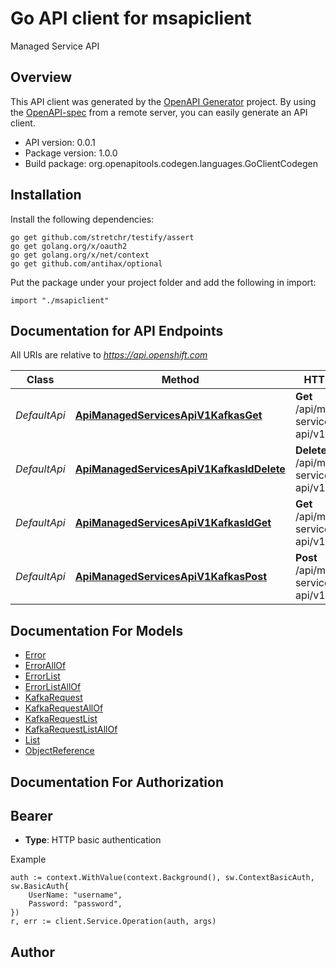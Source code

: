 # Go API client for msapiclient

Managed Service API

## Overview
This API client was generated by the [OpenAPI Generator](https://openapi-generator.tech) project.  By using the [OpenAPI-spec](https://www.openapis.org/) from a remote server, you can easily generate an API client.

- API version: 0.0.1
- Package version: 1.0.0
- Build package: org.openapitools.codegen.languages.GoClientCodegen

## Installation

Install the following dependencies:

```shell
go get github.com/stretchr/testify/assert
go get golang.org/x/oauth2
go get golang.org/x/net/context
go get github.com/antihax/optional
```

Put the package under your project folder and add the following in import:

```golang
import "./msapiclient"
```

## Documentation for API Endpoints

All URIs are relative to *https://api.openshift.com*

Class | Method | HTTP request | Description
------------ | ------------- | ------------- | -------------
*DefaultApi* | [**ApiManagedServicesApiV1KafkasGet**](docs/DefaultApi.md#apimanagedservicesapiv1kafkasget) | **Get** /api/managed-services-api/v1/kafkas | Returns a list of Kafka requests
*DefaultApi* | [**ApiManagedServicesApiV1KafkasIdDelete**](docs/DefaultApi.md#apimanagedservicesapiv1kafkasiddelete) | **Delete** /api/managed-services-api/v1/kafkas/{id} | Delete a kafka request by id
*DefaultApi* | [**ApiManagedServicesApiV1KafkasIdGet**](docs/DefaultApi.md#apimanagedservicesapiv1kafkasidget) | **Get** /api/managed-services-api/v1/kafkas/{id} | Get a kafka request by id
*DefaultApi* | [**ApiManagedServicesApiV1KafkasPost**](docs/DefaultApi.md#apimanagedservicesapiv1kafkaspost) | **Post** /api/managed-services-api/v1/kafkas | Create a new kafka Request


## Documentation For Models

 - [Error](docs/Error.md)
 - [ErrorAllOf](docs/ErrorAllOf.md)
 - [ErrorList](docs/ErrorList.md)
 - [ErrorListAllOf](docs/ErrorListAllOf.md)
 - [KafkaRequest](docs/KafkaRequest.md)
 - [KafkaRequestAllOf](docs/KafkaRequestAllOf.md)
 - [KafkaRequestList](docs/KafkaRequestList.md)
 - [KafkaRequestListAllOf](docs/KafkaRequestListAllOf.md)
 - [List](docs/List.md)
 - [ObjectReference](docs/ObjectReference.md)


## Documentation For Authorization



## Bearer

- **Type**: HTTP basic authentication

Example

```golang
auth := context.WithValue(context.Background(), sw.ContextBasicAuth, sw.BasicAuth{
    UserName: "username",
    Password: "password",
})
r, err := client.Service.Operation(auth, args)
```



## Author




